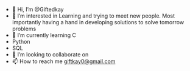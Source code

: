 - 👋 Hi, I’m @Giftedkay
- 👀 I’m interested in Learning and trying to meet new people. Most importantly having a hand in developing solutions to solve tomorrow problems
- 🌱 I’m currently learning C
-   Python
-   SQL
- 💞️ I’m looking to collaborate on 
- 📫 How to reach me giftkay0@gmail.com

<!---
Giftedkay/Giftedkay is a ✨ special ✨ repository because its `README.md` (this file) appears on your GitHub profile.
You can click the Preview link to take a look at your changes.
--->
